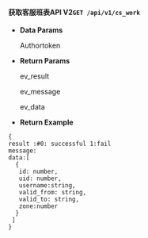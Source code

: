 #### 获取客服班表API V2`GET /api/v1/cs_work`

* **Data Params**

  Authortoken

* **Return Params**

  ev\_result

  ev\_message

  ev\_data

* **Return Example**

```
{
result :#0: successful 1:fail
message:
data:[
  {
   id: number,
   uid: number,
   username:string,
   valid_from: string,
   valid_to: string,
   zone:number
  }
 ]
}
```



